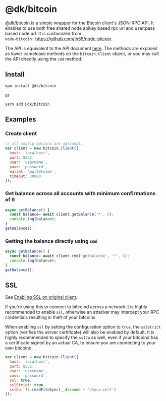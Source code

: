 # @dk/bitcoin

@dk/bitcoin is a simple wrapper for the Bitcoin client's JSON-RPC API. It enables to use both free shared node apikey based rpc url and user:pass based node url. It is customized from <br>
```node-bitcoin:``` https://github.com/jb55/node-bitcoin.

The API is equivalent to the API document [here](https://en.bitcoin.it/wiki/Original_Bitcoin_client/API_Calls_list).
The methods are exposed as lower camelcase methods on the `bitcoin.Client`
object, or you may call the API directly using the `cmd` method.

## Install

`npm install @dk/bitcoin`

or

`yarn add @dk/bitcoin`

## Examples

### Create client
```js
// all config options are optional.
var client = new bitcoin.Client({
  host: 'localhost',
  port: 8332,
  user: 'username',
  pass: 'password',
  wallet: 'walletname',
  timeout: 30000
});
```


### Get balance across all accounts with minimum confirmations of 6

```js
async getBalance() {
  const balance= await client.getBalance('*', 6);
  console.log(balance);
}
getBalance();
```
### Getting the balance directly using `cmd`

```js
async getBalance() {
  const balance= await client.cmd('getbalance', '*', 6);
  console.log(balance);
}
getBalance();
```


## SSL
See [Enabling SSL on original client](https://en.bitcoin.it/wiki/Enabling_SSL_on_original_client_daemon).

If you're using this to connect to bitcoind across a network it is highly
recommended to enable `ssl`, otherwise an attacker may intercept your RPC credentials
resulting in theft of your bitcoins.

When enabling `ssl` by setting the configuration option to `true`, the `sslStrict`
option (verifies the server certificate) will also be enabled by default. It is
highly recommended to specify the `sslCa` as well, even if your bitcoind has
a certificate signed by an actual CA, to ensure you are connecting
to your own bitcoind.

```js
var client = new bitcoin.Client({
  host: 'localhost',
  port: 8332,
  user: 'username',
  pass: 'password',
  ssl: true,
  sslStrict: true,
  sslCa: fs.readFileSync(__dirname + '/myca.cert')
});
```
